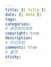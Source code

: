 ```yaml
---
title: {{ title }}
date: {{ date }}
tags:
categories:
# 底部版权信息
copyright: true 
description:
# 评论系统 
comments: true 
# 置顶
sticky: 
---
```

